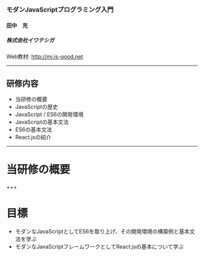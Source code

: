 ### モダンJavaScriptプログラミング入門

#### 田中　充
##### 株式会社イワテシガ

Web教材: http://mj.is-good.net

---
## 研修内容

- 当研修の概要
- JavaScriptの歴史
- JavaScript / ES6の開発環境
- JavaScriptの基本文法
- ES6の基本文法
- React.jsの紹介

---
# 当研修の概要
+++

# 目標
- モダンなJavaScriptとしてES6を取り上げ、その開発環境の構築例と基本文法を学ぶ
- モダンなJavaScriptフレームワークとしてReact.jsの基本について学ぶ

